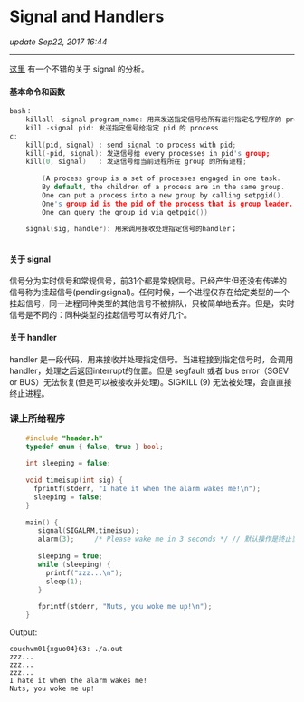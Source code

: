# Signal and Handlers
_update Sep22, 2017  16:44_

---
[这里](http://wangyuxxx.iteye.com/blog/1703252) 有一个不错的关于 signal 的分析。
#### 基本命令和函数
```c
bash：
    killall -signal program_name: 用来发送指定信号给所有运行指定名字程序的 process 
    kill -signal pid: 发送指定信号给指定 pid 的 process
c:
    kill(pid, signal) : send signal to process with pid;
    kill(-pid, signal): 发送信号给 every processes in pid's group;
    kill(0, signal)   : 发送信号给当前进程所在 group 的所有进程;
        
        (A process group is a set of processes engaged in one task.
        By default, the children of a process are in the same group.
        One can put a process into a new group by calling setpgid().
        One's group id is the pid of the process that is group leader.
        One can query the group id via getpgid())
        
    signal(sig, handler): 用来调用接收处理指定信号的handler；    
    
```    

#### 关于 signal
信号分为实时信号和常规信号，前31个都是常规信号。已经产生但还没有传递的信号称为挂起信号(pendingsignal)。任何时候，一个进程仅存在给定类型的一个挂起信号，同一进程同种类型的其他信号不被排队，只被简单地丢弃。但是，实时信号是不同的：同种类型的挂起信号可以有好几个。

#### 关于 handler
handler 是一段代码，用来接收并处理指定信号。当进程接到指定信号时，会调用handler，处理之后返回interrupt的位置。但是 segfault 或者 bus error（SGEV or BUS）无法恢复(但是可以被接收并处理)。SIGKILL (9) 无法被处理，会直直接终止进程。

### 课上所给程序
```c
    #include "header.h"
    typedef enum { false, true } bool;
    
    int sleeping = false;
    
    void timeisup(int sig) {
      fprintf(stderr, "I hate it when the alarm wakes me!\n");
      sleeping = false;
    }
    
    main() {
       signal(SIGALRM,timeisup);
       alarm(3);     /* Please wake me in 3 seconds */ // 默认操作是终止当前进程
    
       sleeping = true;
       while (sleeping) {
         printf("zzz...\n");
         sleep(1);
       }
    
       fprintf(stderr, "Nuts, you woke me up!\n");
    }
```
Output:
```
couchvm01{xguo04}63: ./a.out
zzz...
zzz...
zzz...
I hate it when the alarm wakes me!
Nuts, you woke me up!
```
























